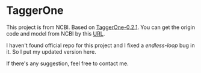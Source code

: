 # TaggerOne

This project is from NCBI. Based on [TaggerOne-0.2.1](https://www.ncbi.nlm.nih.gov/research/bionlp/tools/taggerone/). You can get the origin code and model from NCBI by this [URL](https://www.ncbi.nlm.nih.gov/research/bionlp/taggerone/TaggerOne-0.2.1.tgz). 

I haven't found official repo for this project and I fixed a *endless-loop* bug in it. So I put my updated version here. 

If there's any suggestion, feel free to contact me. 

